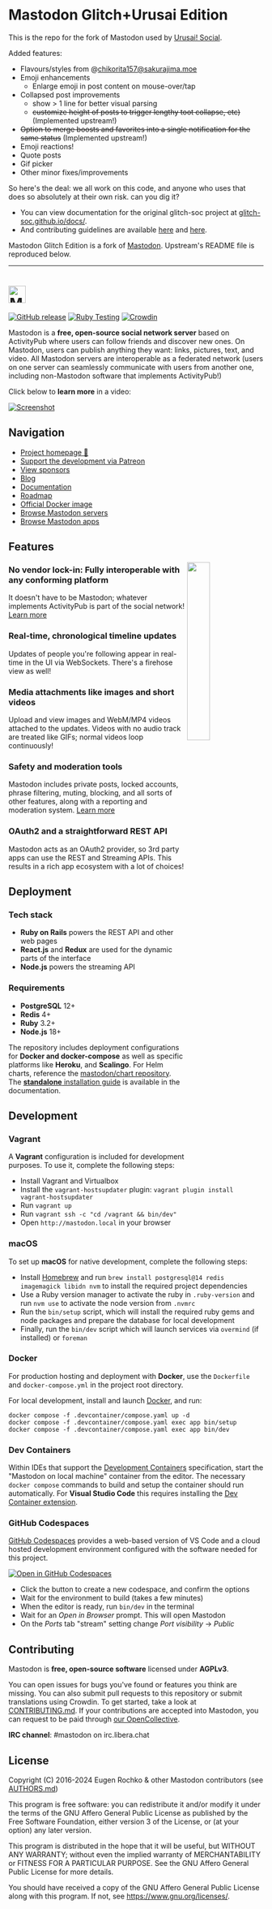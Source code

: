 # Mastodon Glitch+Urusai Edition

This is the repo for the fork of Mastodon used by [Urusai! Social](https://urusai.social/).

Added features:

- Flavours/styles from @chikorita157@sakurajima.moe
- Emoji enhancements
  - Enlarge emoji in post content on mouse-over/tap
- Collapsed post improvements
  - show > 1 line for better visual parsing
  - ~~customize height of posts to trigger lengthy toot collapse, etc)~~ (Implemented upstream!)
- ~~Option to merge boosts and favorites into a single notification for the same status~~ (Implemented upstream!)
- Emoji reactions!
- Quote posts
- Gif picker
- Other minor fixes/improvements

So here's the deal: we all work on this code, and anyone who uses that does so absolutely at their own risk. can you dig it?

- You can view documentation for the original glitch-soc project at [glitch-soc.github.io/docs/](https://glitch-soc.github.io/docs/).
- And contributing guidelines are available [here](CONTRIBUTING.md) and [here](https://glitch-soc.github.io/docs/contributing/).

Mastodon Glitch Edition is a fork of [Mastodon](https://github.com/mastodon/mastodon). Upstream's README file is reproduced below.

---

<h1><picture>
  <source media="(prefers-color-scheme: dark)" srcset="./lib/assets/wordmark.dark.png?raw=true">
  <source media="(prefers-color-scheme: light)" srcset="./lib/assets/wordmark.light.png?raw=true">
  <img alt="Mastodon" src="./lib/assets/wordmark.light.png?raw=true" height="34">
</picture></h1>

[![GitHub release](https://img.shields.io/github/release/mastodon/mastodon.svg)][releases]
[![Ruby Testing](https://github.com/mastodon/mastodon/actions/workflows/test-ruby.yml/badge.svg)](https://github.com/mastodon/mastodon/actions/workflows/test-ruby.yml)
[![Crowdin](https://d322cqt584bo4o.cloudfront.net/mastodon/localized.svg)][crowdin]

[releases]: https://github.com/mastodon/mastodon/releases
[crowdin]: https://crowdin.com/project/mastodon

Mastodon is a **free, open-source social network server** based on ActivityPub where users can follow friends and discover new ones. On Mastodon, users can publish anything they want: links, pictures, text, and video. All Mastodon servers are interoperable as a federated network (users on one server can seamlessly communicate with users from another one, including non-Mastodon software that implements ActivityPub!)

Click below to **learn more** in a video:

[![Screenshot](https://blog.joinmastodon.org/2018/06/why-activitypub-is-the-future/ezgif-2-60f1b00403.gif)][youtube_demo]

[youtube_demo]: https://www.youtube.com/watch?v=IPSbNdBmWKE

## Navigation

- [Project homepage 🐘](https://joinmastodon.org)
- [Support the development via Patreon][patreon]
- [View sponsors](https://joinmastodon.org/sponsors)
- [Blog](https://blog.joinmastodon.org)
- [Documentation](https://docs.joinmastodon.org)
- [Roadmap](https://joinmastodon.org/roadmap)
- [Official Docker image](https://github.com/mastodon/mastodon/pkgs/container/mastodon)
- [Browse Mastodon servers](https://joinmastodon.org/communities)
- [Browse Mastodon apps](https://joinmastodon.org/apps)

[patreon]: https://www.patreon.com/mastodon

## Features

<img src="/app/javascript/images/elephant_ui_working.svg?raw=true" align="right" width="30%" />

### No vendor lock-in: Fully interoperable with any conforming platform

It doesn't have to be Mastodon; whatever implements ActivityPub is part of the social network! [Learn more](https://blog.joinmastodon.org/2018/06/why-activitypub-is-the-future/)

### Real-time, chronological timeline updates

Updates of people you're following appear in real-time in the UI via WebSockets. There's a firehose view as well!

### Media attachments like images and short videos

Upload and view images and WebM/MP4 videos attached to the updates. Videos with no audio track are treated like GIFs; normal videos loop continuously!

### Safety and moderation tools

Mastodon includes private posts, locked accounts, phrase filtering, muting, blocking, and all sorts of other features, along with a reporting and moderation system. [Learn more](https://blog.joinmastodon.org/2018/07/cage-the-mastodon/)

### OAuth2 and a straightforward REST API

Mastodon acts as an OAuth2 provider, so 3rd party apps can use the REST and Streaming APIs. This results in a rich app ecosystem with a lot of choices!

## Deployment

### Tech stack

- **Ruby on Rails** powers the REST API and other web pages
- **React.js** and **Redux** are used for the dynamic parts of the interface
- **Node.js** powers the streaming API

### Requirements

- **PostgreSQL** 12+
- **Redis** 4+
- **Ruby** 3.2+
- **Node.js** 18+

The repository includes deployment configurations for **Docker and docker-compose** as well as specific platforms like **Heroku**, and **Scalingo**. For Helm charts, reference the [mastodon/chart repository](https://github.com/mastodon/chart). The [**standalone** installation guide](https://docs.joinmastodon.org/admin/install/) is available in the documentation.

## Development

### Vagrant

A **Vagrant** configuration is included for development purposes. To use it, complete the following steps:

- Install Vagrant and Virtualbox
- Install the `vagrant-hostsupdater` plugin: `vagrant plugin install vagrant-hostsupdater`
- Run `vagrant up`
- Run `vagrant ssh -c "cd /vagrant && bin/dev"`
- Open `http://mastodon.local` in your browser

### macOS

To set up **macOS** for native development, complete the following steps:

- Install [Homebrew] and run `brew install postgresql@14 redis imagemagick
libidn nvm` to install the required project dependencies
- Use a Ruby version manager to activate the ruby in `.ruby-version` and run
  `nvm use` to activate the node version from `.nvmrc`
- Run the `bin/setup` script, which will install the required ruby gems and node
  packages and prepare the database for local development
- Finally, run the `bin/dev` script which will launch services via `overmind`
  (if installed) or `foreman`

### Docker

For production hosting and deployment with **Docker**, use the `Dockerfile` and
`docker-compose.yml` in the project root directory.

For local development, install and launch [Docker], and run:

```shell
docker compose -f .devcontainer/compose.yaml up -d
docker compose -f .devcontainer/compose.yaml exec app bin/setup
docker compose -f .devcontainer/compose.yaml exec app bin/dev
```

### Dev Containers

Within IDEs that support the [Development Containers] specification, start the
"Mastodon on local machine" container from the editor. The necessary `docker
compose` commands to build and setup the container should run automatically. For
**Visual Studio Code** this requires installing the [Dev Container extension].

### GitHub Codespaces

[GitHub Codespaces] provides a web-based version of VS Code and a cloud hosted
development environment configured with the software needed for this project.

[![Open in GitHub Codespaces](https://github.com/codespaces/badge.svg)][codespace]

- Click the button to create a new codespace, and confirm the options
- Wait for the environment to build (takes a few minutes)
- When the editor is ready, run `bin/dev` in the terminal
- Wait for an _Open in Browser_ prompt. This will open Mastodon
- On the _Ports_ tab "stream" setting change _Port visibility_ → _Public_

## Contributing

Mastodon is **free, open-source software** licensed under **AGPLv3**.

You can open issues for bugs you've found or features you think are missing. You can also submit pull requests to this repository or submit translations using Crowdin. To get started, take a look at [CONTRIBUTING.md](CONTRIBUTING.md). If your contributions are accepted into Mastodon, you can request to be paid through [our OpenCollective](https://opencollective.com/mastodon).

**IRC channel**: #mastodon on irc.libera.chat

## License

Copyright (C) 2016-2024 Eugen Rochko & other Mastodon contributors (see [AUTHORS.md](AUTHORS.md))

This program is free software: you can redistribute it and/or modify it under the terms of the GNU Affero General Public License as published by the Free Software Foundation, either version 3 of the License, or (at your option) any later version.

This program is distributed in the hope that it will be useful, but WITHOUT ANY WARRANTY; without even the implied warranty of MERCHANTABILITY or FITNESS FOR A PARTICULAR PURPOSE. See the GNU Affero General Public License for more details.

You should have received a copy of the GNU Affero General Public License along with this program. If not, see <https://www.gnu.org/licenses/>.

[codespace]: https://codespaces.new/mastodon/mastodon?quickstart=1&devcontainer_path=.devcontainer%2Fcodespaces%2Fdevcontainer.json
[Dev Container extension]: https://containers.dev/supporting#dev-containers
[Development Containers]: https://containers.dev/supporting
[Docker]: https://docs.docker.com
[GitHub Codespaces]: https://docs.github.com/en/codespaces
[Homebrew]: https://brew.sh
